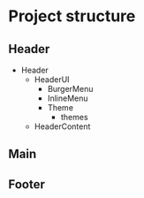 # Project structure

## Header

- Header 
  - HeaderUI
    - BurgerMenu
    - InlineMenu
    - Theme
      - themes
  - HeaderContent

## Main

## Footer
